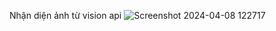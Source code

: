 Nhận diện ảnh từ vision api
![Screenshot 2024-04-08 122717](https://github.com/user-attachments/assets/2cc07dc4-eb57-456e-a61f-efa1743f0cac)
